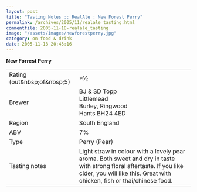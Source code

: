 ```yaml
---
layout: post
title: "Tasting Notes :: RealAle : New Forest Perry"
permalink: /archives/2005/11/realale_tasting.html
commentfile: 2005-11-18-realale_tasting
image: "/assets/images/newforestperry.jpg"
category: on food & drink
date: 2005-11-18 20:43:16
---
```


**New Forrest Perry**

<table>
<tbody>
<tr class="odd">
<td>Rating (out&amp;nbsp;of&amp;nbsp;5)</td>
<td><strong></strong>*½</td>
</tr>
<tr class="even">
<td>Brewer</td>
<td>BJ &amp; SD Topp<br />
Littlemead<br />
Burley, Ringwood<br />
Hants BH24 4ED</td>
</tr>
<tr class="odd">
<td>Region</td>
<td>South England</td>
</tr>
<tr class="even">
<td>ABV</td>
<td>7%</td>
</tr>
<tr class="odd">
<td>Type</td>
<td>Perry (Pear)</td>
</tr>
<tr class="even">
<td>Tasting notes</td>
<td>Light straw in colour with a lovely pear aroma. Both sweet and dry in taste with strong floral aftertaste. If you like cider, you will like this. Great with chicken, fish or thai/chinese food.</td>
</tr>
</tbody>
</table>
